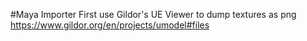 #Maya Importer
First use Gildor's UE Viewer to dump textures as png
https://www.gildor.org/en/projects/umodel#files

